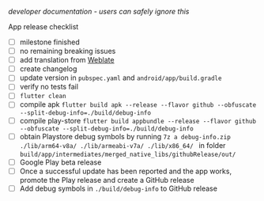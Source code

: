 *developer documentation - users can safely ignore this*

App release checklist
- [ ] milestone finished
- [ ] no remaining breaking issues
- [ ] add translation from [Weblate](https://hosted.weblate.org/projects/blood-pressure-monitor-fl/#repository)
- [ ] create changelog
- [ ] update version in `pubspec.yaml` and `android/app/build.gradle`
- [ ] verify no tests fail
- [ ] `flutter clean`
- [ ] compile apk `flutter build apk --release --flavor github --obfuscate --split-debug-info=./build/debug-info`
- [ ] compile play-store `flutter build appbundle --release --flavor github --obfuscate --split-debug-info=./build/debug-info`
- [ ] obtain Playstore debug symbols by running `7z a debug-info.zip ./lib/arm64-v8a/ ./lib/armeabi-v7a/ ./lib/x86_64/
` in folder `build/app/intermediates/merged_native_libs/githubRelease/out/`
- [ ] Google Play beta release
- [ ] Once a successful update has been reported and the app works, promote the Play release and create a GitHub release
- [ ] Add debug symbols in `./build/debug-info` to GitHub release
